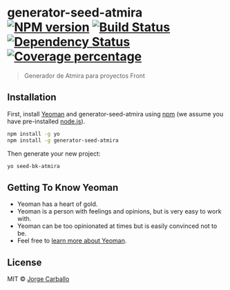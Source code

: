 # generator-seed-atmira [![NPM version][npm-image]][npm-url] [![Build Status][travis-image]][travis-url] [![Dependency Status][daviddm-image]][daviddm-url] [![Coverage percentage][coveralls-image]][coveralls-url]
> Generador de Atmira para proyectos Front

## Installation

First, install [Yeoman](http://yeoman.io) and generator-seed-atmira using [npm](https://www.npmjs.com/) (we assume you have pre-installed [node.js](https://nodejs.org/)).

```bash
npm install -g yo
npm install -g generator-seed-atmira
```

Then generate your new project:

```bash
yo seed-bk-atmira
```

## Getting To Know Yeoman

 * Yeoman has a heart of gold.
 * Yeoman is a person with feelings and opinions, but is very easy to work with.
 * Yeoman can be too opinionated at times but is easily convinced not to be.
 * Feel free to [learn more about Yeoman](http://yeoman.io/).

## License

MIT © [Jorge Carballo](https://github.com/krbaio3/seed-bk-atmira.git)


[npm-image]: https://badge.fury.io/js/generator-seed-bk-atmira.svg
[npm-url]: https://npmjs.org/package/generator-seed-atmira
[travis-image]: https://travis-ci.org/KrBaIO3/generator-seed-atmira.svg?branch=master
[travis-url]: https://travis-ci.org/KrBaIO3/generator-seed-atmira
[daviddm-image]: https://david-dm.org/KrBaIO3/generator-seed-atmira.svg?theme=shields.io
[daviddm-url]: https://david-dm.org/KrBaIO3/generator-seed-atmira
[coveralls-image]: https://coveralls.io/repos/KrBaIO3/generator-seed-atmira/badge.svg
[coveralls-url]: https://coveralls.io/r/KrBaIO3/generator-seed-atmira
